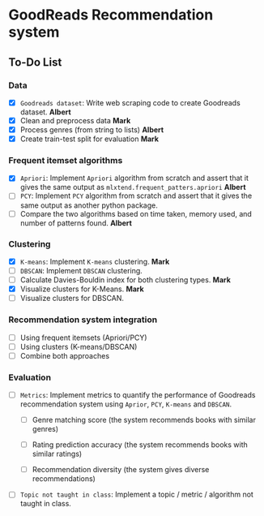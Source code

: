 # GoodReads Recommendation system

## To-Do List

### **Data**
- [x] `Goodreads dataset`: Write web scraping code to create Goodreads dataset. **Albert**
- [x] Clean and preprocess data **Mark**
- [x] Process genres (from string to lists) **Albert**
- [x] Create train-test split for evaluation **Mark**

### **Frequent itemset algorithms**
- [x] `Apriori`: Implement `Apriori` algorithm from scratch and assert that it gives the same output as `mlxtend.frequent_patters.apriori` **Albert**
- [ ] `PCY`: Implement `PCY` algorithm from scratch and assert that it gives the same output as another python package.
- [ ] Compare the two algorithms based on time taken, memory used, and number of patterns found. **Albert**

### **Clustering**
- [x] `K-means`: Implement `K-means` clustering. **Mark**
- [ ] `DBSCAN`: Implement `DBSCAN` clustering.
- [ ] Calculate Davies-Bouldin index for both clustering types. **Mark**
- [x] Visualize clusters for K-Means. **Mark**
- [ ] Visualize clusters for DBSCAN. 

### **Recommendation system integration**
- [ ] Using frequent itemsets (Apriori/PCY)
- [ ] Using clusters (K-means/DBSCAN)
- [ ] Combine both approaches

### **Evaluation**
- [ ] `Metrics`: Implement metrics to quantify the performance of Goodreads recommendation system using `Aprior`, `PCY`, `K-means` and `DBSCAN`.
    - [ ] Genre matching score (the system recommends books with similar genres)
    - [ ] Rating prediction accuracy (the system recommends books with similar ratings)
    - [ ] Recommendation diversity (the system gives diverse recommendations)
     
        
- [ ] `Topic not taught in class`: Implement a topic / metric / algorithm not taught in class.
